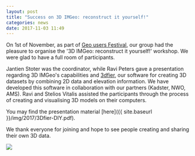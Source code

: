 ```yaml
---
layout: post
title: "Success on 3D IMGeo: reconstruct it yourself!"
categories: news
date: 2017-11-03 11:49
---
```


On 1st of November, as part of [Geo users Festival](https://www.geonovum.nl/onderwerpen/3d-geo-informatie/nieuws/1-november-geo-gebruikersfestival-2017-0), our group had the pleasure to organise the '3D IMGeo: reconstruct it yourself!' workshop. We were glad to have a full room of participants. 

Jantien Stoter was the coordinator, while Ravi Peters gave a presentation regarding 3D IMGeo's capabilities and [3dfier](http://www.github.com/tudelft3d/3dfier), our software for creating 3D datasets by combining 2D data and elevation information. We have developed this software in collaboration with our partners (Kadster, NWO, AMS).
Ravi and Stelios Vitalis assisted the participants through the process of creating and visualising 3D models on their computers.

You may find the presentation material [here]({{ site.baseurl }}/img/2017/3Dfier-DIY.pdf).

We thank everyone for joining and hope to see people creating and sharing their own 3D data.

<img src="{{ site.baseurl }}/img/2017/GeoGebruikserfestival.jpg"/><br/><br/>

